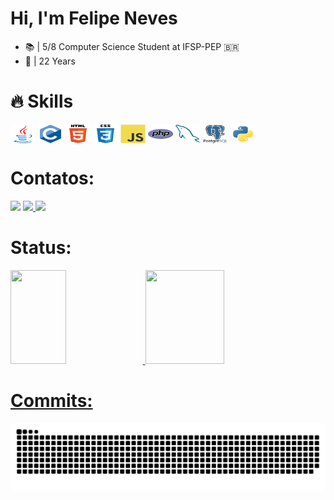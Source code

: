 <h1>Hi, I'm Felipe Neves</h1>

- 📚 | 5/8 Computer Science Student at IFSP-PEP 🇧🇷
- 📅 | 22 Years


<h1>🔥 Skills</h1>
<div style="display: inline_block">
  <img align="center" alt="Felipe-Java" height="30" width="40" src="https://raw.githubusercontent.com/devicons/devicon/master/icons/java/java-original.svg">
  <img align="center" alt="Felipe-C" height="30" width="40" src="https://raw.githubusercontent.com/devicons/devicon/master/icons/c/c-original.svg">
  <img align="center" alt="Felipe-Html" height="30" width="40" src="https://raw.githubusercontent.com/devicons/devicon/master/icons/html5/html5-original-wordmark.svg">
   <img align="center" alt="Felipe-Css" height="30" width="40" src="https://raw.githubusercontent.com/devicons/devicon/master/icons/css3/css3-original-wordmark.svg">
  <img align="center" alt="Felipe-JavaScript" height="30" width="40" src="https://raw.githubusercontent.com/devicons/devicon/master/icons/javascript/javascript-original.svg">
  <img align="center" alt="Felipe-Php" height="30" width="40" src="https://raw.githubusercontent.com/devicons/devicon/master/icons/php/php-original.svg">
  <img align="center" alt="Felipe-MySql" height="30" width="40" src="https://raw.githubusercontent.com/devicons/devicon/master/icons/mysql/mysql-original.svg">
  <img align="center" alt="Felipe-MySql" height="30" width="40" src="https://raw.githubusercontent.com/devicons/devicon/master/icons/postgresql/postgresql-original-wordmark.svg">
  <img align="center" alt="Felipe-Python" height="30" width="40" src="https://raw.githubusercontent.com/devicons/devicon/master/icons/python/python-original.svg">
</div>

<h1>Contatos:</h1>
 <div> 
  <a href="https://www.instagram.com/feliipenevesnow/"><img src="https://img.shields.io/badge/-Instagram-%23E4405F?style=for-the-badge&logo=instagram&logoColor=white" target="_blank"></a> 
  <a href = "mailto:"><img src="https://img.shields.io/badge/Gmail-D14836?style=for-the-badge&logo=gmail&logoColor=white">
  <a href="https://www.linkedin.com/in/felipe-neves-ba5670201/" target="_blank"><img src="https://img.shields.io/badge/-LinkedIn-%230077B5?style=for-the-badge&logo=linkedin&logoColor=white" target="_blank"></a> 

<h1>Status:</h1>
<div>
  <a href="https://github.com/feliipenevesnow">
<img height="150em" width="42%" src="https://github-readme-stats.vercel.app/api?username=feliipenevesnow&show_icons=true&theme=dracula&include_all_commits=true&count_private=true"/>
<img height="150em" width="50%" src="https://github-readme-stats.vercel.app/api/top-langs/?username=feliipenevesnow&layout=compact&langs_count=7&theme=dracula"/>
</div>
  
<h1>Commits:</h1>
  
![Snake animation](https://github.com/feliipenevesnow/feliipenevesnow/blob/output/github-contribution-grid-snake.svg)
